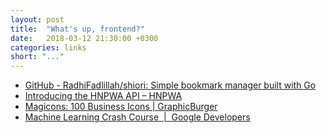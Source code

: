 ```yaml
---
layout: post
title:  "What's up, frontend?"
date:   2018-03-12 21:30:00 +0300
categories: links
short: "..."
---
```


- [GitHub - RadhiFadlillah/shiori: Simple bookmark manager built with Go](https://github.com/RadhiFadlillah/shiori) 
- [Introducing the HNPWA API – HNPWA](https://blog.hnpwa.com/introducing-the-hnpwa-api-656db6b88ec1) 
- [Magicons: 100 Business Icons | GraphicBurger](https://graphicburger.com/magicons-100-business-icons/) 
- [Machine Learning Crash Course  &nbsp;|&nbsp; Google Developers](https://developers.google.com/machine-learning/crash-course/) 
